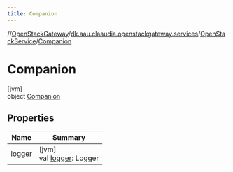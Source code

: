 ```yaml
---
title: Companion
---
```

//[OpenStackGateway](../../../../index.html)/[dk.aau.claaudia.openstackgateway.services](../../index.html)/[OpenStackService](../index.html)/[Companion](index.html)



# Companion



[jvm]\
object [Companion](index.html)



## Properties


| Name | Summary |
|---|---|
| [logger](logger.html) | [jvm]<br>val [logger](logger.html): Logger |

